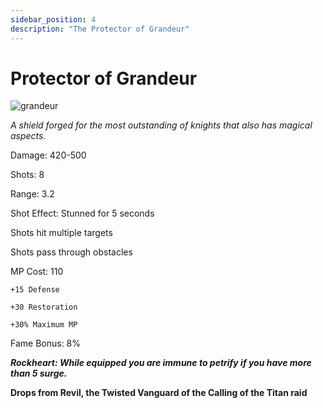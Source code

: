 ```yaml
---
sidebar_position: 4
description: "The Protector of Grandeur"
---
```


# Protector of Grandeur

![grandeur](https://vwiki.valorserver.com/api/item/picture/protector%20of%20grandeur)

<i>A shield forged for the most outstanding of knights that also has magical aspects.</i>

Damage: 420-500

Shots: 8

Range: 3.2

Shot Effect: Stunned for 5 seconds

Shots hit multiple targets

Shots pass through obstacles

MP Cost: 110

    +15 Defense
    
    +30 Restoration
    
    +30% Maximum MP
    
Fame Bonus: 8%

***Rockheart: While equipped you are immune to petrify if you have more than 5 surge.***

**Drops from Revil, the Twisted Vanguard of the Calling of the Titan raid**
